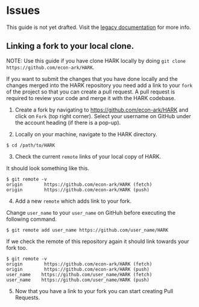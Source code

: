 # Issues

This guide is not yet drafted. Visit the [legacy documentation](https://github.com/econ-ark/HARK/tree/master/Documentation) for more info.


## Linking a fork to your local clone.

NOTE: Use this guide if you have clone HARK locally by doing `git clone https://github.com/econ-ark/HARK`.

If you want to submit the changes that you have done locally and the changes merged into the HARK repository you need add a link to your `fork` of the project so that you can create a pull request. A pull request is required to review your code and merge it with the HARK codebase.

1. Create a fork by navigating to https://github.com/econ-ark/HARK and click on `Fork` (top right corner). Select your username on GitHub under the account heading (if there is a pop-up).

2. Locally on your machine, navigate to the HARK directory.
```
$ cd /path/to/HARK
```

3. Check the current `remote` links of your local copy of HARK.

It should look something like this.
```
$ git remote -v
origin        https://github.com/econ-ark/HARK (fetch)
origin        https://github.com/econ-ark/HARK (push)
```

4. Add a new `remote` which adds link to your fork.

Change `user_name` to your `user_name` on GitHuh before executing the following command.
```
$ git remote add user_name https://github.com/user_name/HARK
```

If we check the remote of this repository again it should link towards your fork too.

```
$ git remote -v
origin        https://github.com/econ-ark/HARK (fetch)
origin        https://github.com/econ-ark/HARK (push)
user_name    https://github.com/user_name/HARK (fetch)
user_name    https://github.com/user_name/HARK (push)
```

5. Now that you have a link to your fork you can start creating Pull Requests.

